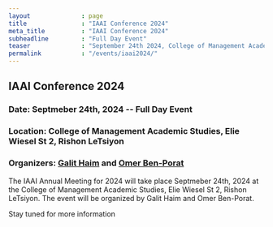 ```yaml
---
layout              : page
title               : "IAAI Conference 2024"
meta_title          : "IAAI Conference 2024"
subheadline         : "Full Day Event"
teaser              : "September 24th 2024, College of Management Academic Studies"
permalink           : "/events/iaai2024/"
---
```


## IAAI Conference 2024
### Date: Septmeber 24th, 2024 -- Full Day Event
### Location: College of Management Academic Studies, Elie Wiesel St 2, Rishon LeTsiyon
### Organizers: [Galit Haim](https://english.colman.ac.il/staff_members/dr-galit-haim/) and [Omer Ben-Porat](https://sites.google.com/site/omerbp/home)

The IAAI Annual Meeting for 2024 will take place Septmeber 24th, 2024 at the College of Management Academic Studies, Elie Wiesel St 2, Rishon LeTsiyon. The event will be organized by Galit Haim and Omer Ben-Porat.

Stay tuned for more information









